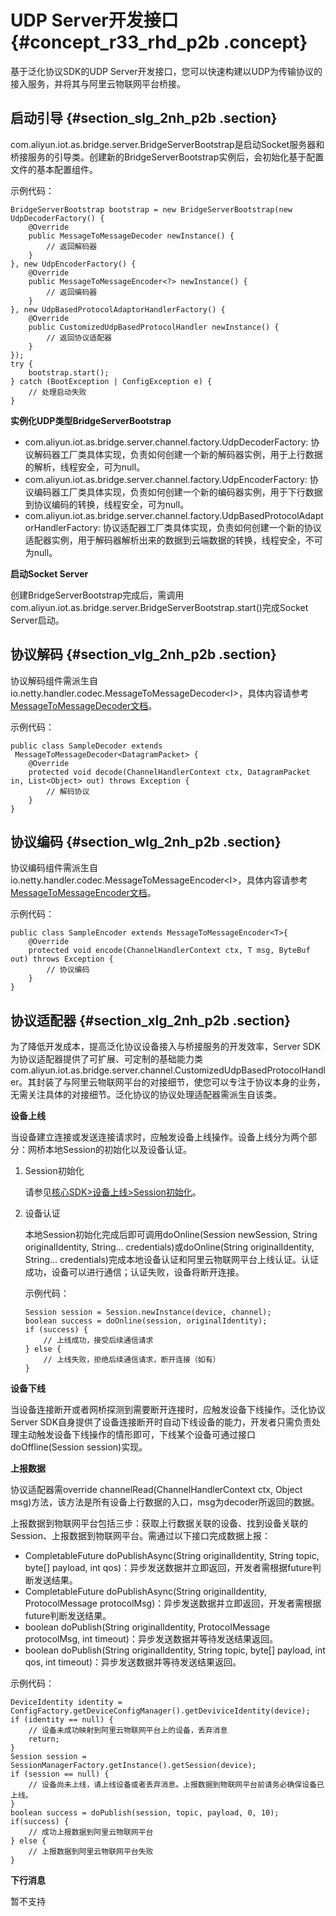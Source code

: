 # UDP Server开发接口 {#concept_r33_rhd_p2b .concept}

基于泛化协议SDK的UDP Server开发接口，您可以快速构建以UDP为传输协议的接入服务，并将其与阿里云物联网平台桥接。

## 启动引导 {#section_slg_2nh_p2b .section}

com.aliyun.iot.as.bridge.server.BridgeServerBootstrap是启动Socket服务器和桥接服务的引导类。创建新的BridgeServerBootstrap实例后，会初始化基于配置文件的基本配置组件。

示例代码：

```
BridgeServerBootstrap bootstrap = new BridgeServerBootstrap(new UdpDecoderFactory() {
    @Override
    public MessageToMessageDecoder newInstance() {
        // 返回解码器
    }
}, new UdpEncoderFactory() {
    @Override
    public MessageToMessageEncoder<?> newInstance() {
        // 返回编码器
    }
}, new UdpBasedProtocolAdaptorHandlerFactory() {
    @Override
    public CustomizedUdpBasedProtocolHandler newInstance() {
        // 返回协议适配器
    }
});
try {
    bootstrap.start();
} catch (BootException | ConfigException e) {
    // 处理启动失败
}

```

**实例化UDP类型BridgeServerBootstrap**

-   com.aliyun.iot.as.bridge.server.channel.factory.UdpDecoderFactory: 协议解码器工厂类具体实现，负责如何创建一个新的解码器实例，用于上行数据的解析，线程安全，可为null。
-   com.aliyun.iot.as.bridge.server.channel.factory.UdpEncoderFactory: 协议编码器工厂类具体实现，负责如何创建一个新的编码器实例，用于下行数据到协议编码的转换，线程安全，可为null。
-   com.aliyun.iot.as.bridge.server.channel.factory.UdpBasedProtocolAdaptorHandlerFactory: 协议适配器工厂类具体实现，负责如何创建一个新的协议适配器实例，用于解码器解析出来的数据到云端数据的转换，线程安全，不可为null。

**启动Socket Server**

创建BridgeServerBootstrap完成后，需调用com.aliyun.iot.as.bridge.server.BridgeServerBootstrap.start\(\)完成Socket Server启动。

## 协议解码 {#section_vlg_2nh_p2b .section}

协议解码组件需派生自io.netty.handler.codec.MessageToMessageDecoder<I\>，具体内容请参考[MessageToMessageDecoder文档](http://netty.io/4.1/api/index.html?io/netty/handler/codec/MessageToMessageDecoder.html)。

示例代码：

```
public class SampleDecoder extends  MessageToMessageDecoder<DatagramPacket> {
    @Override
    protected void decode(ChannelHandlerContext ctx, DatagramPacket in, List<Object> out) throws Exception {
        // 解码协议
    }
}
```

## 协议编码 {#section_wlg_2nh_p2b .section}

协议编码组件需派生自io.netty.handler.codec.MessageToMessageEncoder<I\>，具体内容请参考[MessageToMessageEncoder文档](http://netty.io/4.1/api/index.html?io/netty/handler/codec/MessageToMessageEncoder.html)。

示例代码：

```
public class SampleEncoder extends MessageToMessageEncoder<T>{
    @Override
    protected void encode(ChannelHandlerContext ctx, T msg, ByteBuf out) throws Exception {
        // 协议编码
    }
}
```

## 协议适配器 {#section_xlg_2nh_p2b .section}

为了降低开发成本，提高泛化协议设备接入与桥接服务的开发效率，Server SDK为协议适配器提供了可扩展、可定制的基础能力类com.aliyun.iot.as.bridge.server.channel.CustomizedUdpBasedProtocolHandler。其封装了与阿里云物联网平台的对接细节，使您可以专注于协议本身的业务，无需关注具体的对接细节。泛化协议的协议处理适配器需派生自该类。

**设备上线**

当设备建立连接或发送连接请求时，应触发设备上线操作。设备上线分为两个部分：网桥本地Session的初始化以及设备认证。

1.  Session初始化

    请参见[核心SDK\>设备上线\>Session初始化](intl.zh-CN/用户指南/泛化协议/核心SDK开发.md#section_vy2_5s1_p2b)。

2.  设备认证

    本地Session初始化完成后即可调用doOnline\(Session newSession, String originalIdentity, String... credentials\)或doOnline\(String originalIdentity, String... credentials\)完成本地设备认证和阿里云物联网平台上线认证。认证成功，设备可以进行通信；认证失败，设备将断开连接。

    示例代码：

    ```
    Session session = Session.newInstance(device, channel);
    boolean success = doOnline(session, originalIdentity);
    if (success) {
        // 上线成功，接受后续通信请求
    } else {
        // 上线失败，拒绝后续通信请求，断开连接（如有）
    }
    ```


**设备下线**

当设备连接断开或者网桥探测到需要断开连接时，应触发设备下线操作。泛化协议Server SDK自身提供了设备连接断开时自动下线设备的能力，开发者只需负责处理主动触发设备下线操作的情形即可，下线某个设备可通过接口 doOffline\(Session session\)实现。

**上报数据**

协议适配器需override channelRead\(ChannelHandlerContext ctx, Object msg\)方法，该方法是所有设备上行数据的入口，msg为decoder所返回的数据。

上报数据到物联网平台包括三步：获取上行数据关联的设备、找到设备关联的Session、上报数据到物联网平台。需通过以下接口完成数据上报：

-   CompletableFuture doPublishAsync\(String originalIdentity, String topic, byte\[\] payload, int qos\)：异步发送数据并立即返回，开发者需根据future判断发送结果。
-   CompletableFuture doPublishAsync\(String originalIdentity, ProtocolMessage protocolMsg\)：异步发送数据并立即返回，开发者需根据future判断发送结果。
-   boolean doPublish\(String originalIdentity, ProtocolMessage protocolMsg, int timeout\)：异步发送数据并等待发送结果返回。
-   boolean doPublish\(String originalIdentity, String topic, byte\[\] payload, int qos, int timeout\)：异步发送数据并等待发送结果返回。

示例代码：

```
DeviceIdentity identity = ConfigFactory.getDeviceConfigManager().getDeviviceIdentity(device);
if (identity == null) {
    // 设备未成功映射到阿里云物联网平台上的设备，丢弃消息
    return;
}
Session session = SessionManagerFactory.getInstance().getSession(device);
if (session == null) {
    // 设备尚未上线，请上线设备或者丢弃消息。上报数据到物联网平台前请务必确保设备已上线。
}
boolean success = doPublish(session, topic, payload, 0, 10);
if(success) {
    // 成功上报数据到阿里云物联网平台
} else {
    // 上报数据到阿里云物联网平台失败
}    
```

**下行消息**

暂不支持


